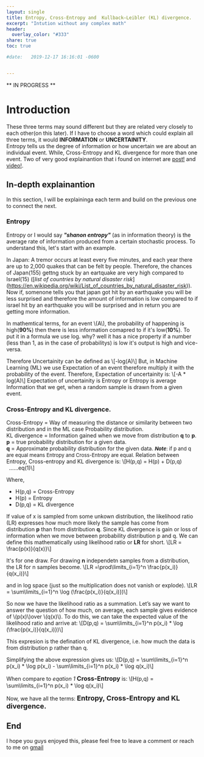 ```yaml
---
layout: single
title: Entropy, Cross-Entropy and  Kullback–Leibler (KL) divergence.
excerpt: "Intution without any complex math"
header:
  overlay_color: "#333"
share: true
toc: true

#date:   2019-12-17 16:16:01 -0600


---
```

<!-- For inline LaTex, MathJax looks for the \\( ... \\) delimiter. Hence to write a 2 = b 2 as an inline equation, use \\( a^2 = b^2 \\). For displayed equations, the delimiter is either \\[ ... \\]. And so to display a 2 = b 2 + c 2 we would write \\[ a^2 = b^2 + c^2 \\].
 -->


** IN PROGRESS **
<script type="text/javascript" async
  src="https://cdnjs.cloudflare.com/ajax/libs/mathjax/2.7.1/MathJax.js?config=TeX-AMS-MML_HTMLorMML">
</script>

# Introduction
These three terms may sound different but they are related very closely to each other(on this later). If I have to choose a word which could explain all three terms, it would **INFORMATION** or **UNCERTAINITY**.  
Entropy tells us the degree of information or how uncertain we are about an individual event. While, Cross-Entropy and KL divergence for more than one event. Two of very good explainantion that i found on internet are [post!](https://adventuresinmachinelearning.com/cross-entropy-kl-divergence/) and [video!](https://www.youtube.com/watch?v=ErfnhcEV1O8).

## In-depth explainantion
In this section, I will be explaininga each term and build on the previous one to connect the next.
### Entropy
Entropy or I would say **_"shanon entropy"_** (as in information theory) is the average rate of information produced from a certain stochastic process. To understand this, let's start with an example.  

In Japan: A tremor occurs at least every five minutes, and each year there are up to 2,000 quakes that can be felt by people. Therefore, the chances of Japan(155) gettng stuck by an eartquake are very high compared to Israel(15) ([*list of countries by natural disaster risk*]
(https://en.wikipedia.org/wiki/List_of_countries_by_natural_disaster_risk)). Now if, somenone tells you that japan got hit by an earthquake you will be less surprised and therefore the amount of information is low compared to if israel hit by an earthquake you will be surprised and in return you are getting more information.  

In mathemtical terms, for an event \\(A\\), the probability of happening is high(**90%**) then there is less information comapred to if it's low(**10%**). To put it in a formula we use log. why? well it has a nice property if a number (less than 1, as in the case of probabilitys) is low it's output is high and vice-versa.  

Therefore Uncertainity can be defined as \\[-log(A)\\]
But, in Machine Learning (ML) we use Expectation of an event therefore multiply it with the probability of the event. Therefore, Expectation of uncertainity is:  \\[-A * log(A)\\]
Expectation of uncertainity is Entropy or Entropy is average Information that we get, when a random sample is drawn from a given event.

### Cross-Entropy and KL divergence.
Cross-Entropy = Way of measuring the distance or similarity between two distribution and in the ML case Probability distribution.  
KL divergence = Information gained when we move from distribution **q** to **p**. <br />
**p** = true probability distribution for a given data.  
**q** = Approximate probability distribution for the given data.
<font size="2"> **_Note_**: if p and q are equal means Entropy and Cross-Entropy are equal. </font>
Relation between Entropy, Cross-entropy and KL divergence is: \\[H(p,q) = H(p) + D(p,q) &ensp;......eq(1)\\]

Where,  
* H(p,q) =  Cross-Entropy  
* H(p) = Entropy  
* D(p,q) = KL divergence  

If value of x is sampled from some unkown distribution, the likelihood ratio (LR) expresses how much more likely the sample has come from distribution **p** than from distribution **q**. Since KL divergence is gain or loss of information when we move between probability distribution p and q. We can define this mathematically using likelihood ratio or **LR** for short. \\[LR = \frac{p(x)}{q(x)}\\]  

 
It's for one draw. For drawing **n** independetn samples from a distribution, the LR for n samples become. \\[LR =\prod\limits_{i=1}^n \frac{p(x_i)}{q(x_i)}\\]

and in log space (just so the multiplication does not vanish or explode). \\[LR = \sum\limits_{i=1}^n \log (\frac{p(x_i)}{q(x_i)})\\]

So now we have the likelihood ratio as a summation. Let’s say we want to answer the question of how much, on average, each sample gives evidence of  \\(p(x)\\)over \\(q(x)\\). To do this, we can take the expected value of the likelihood ratio and arrive at: \\[D(p,q) = \sum\limits_{i=1}^n p(x_i) * \log (\frac{p(x_i)}{q(x_i)})\\]

This expresion is the defination of KL divergence, i.e. how much the data is from distribution p rather than q.

Simplifying the above expression gives us: \\[D(p,q) = \sum\limits_{i=1}^n p(x_i) * \log p(x_i) - \sum\limits_{i=1}^n p(x_i) * \log q(x_i)\\]  

When compare to _eqation 1_ **<font size="3">Cross-Entropy </font>** is: \\[H(p,q) = \sum\limits_{i=1}^n p(x_i) * \log q(x_i)\\] 

Now, we have all the terms:  **<font size='4'> Entropy, Cross-Entropy and KL divergence. </font>**

## End
I hope you guys enjoyed this, please feel free to leave a comment or reach to me on [gmail](raotnameh@gmail.com)